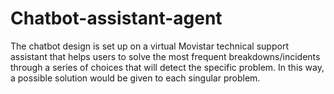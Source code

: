 # Chatbot-assistant-agent
The chatbot design is set up on a virtual Movistar technical support assistant that helps users to solve the most frequent breakdowns/incidents through a series of choices that will detect the specific problem. In this way, a possible solution would be given to each singular problem.
